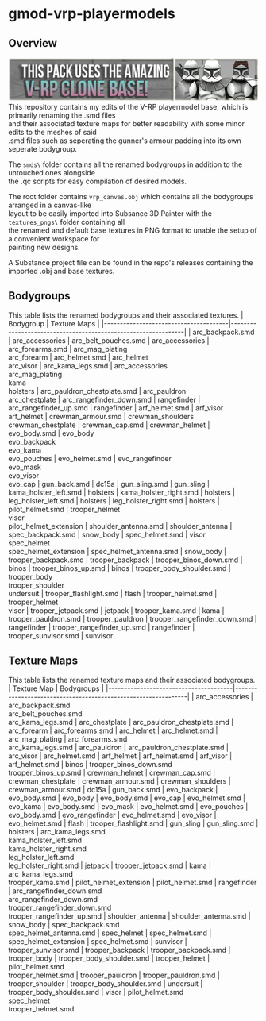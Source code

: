 # gmod-vrp-playermodels
## Overview
[![vrp banner](images/vrp_banner.png)](https://steamcommunity.com/sharedfiles/filedetails/?id=2194878789)<br>
This repository contains my edits of the V-RP playermodel base, which is primarily renaming the .smd files<br>
and their associated texture maps for better readability with some minor edits to the meshes of said<br>
.smd files such as seperating the gunner's armour padding into its own seperate bodygroup.

The ```smds\``` folder contains all the renamed bodygroups in addition to the untouched ones alongside<br>
the .qc scripts for easy compilation of desired models.

The root folder contains ```vrp_canvas.obj``` which contains all the bodygroups arranged in a canvas-like<br>
layout to be easily imported into Subsance 3D Painter with the ```textures_pngs\``` folder containing all<br>
the renamed and default base textures in PNG format to unable the setup of a convenient workspace for<br>
painting new designs.

A Substance project file can be found in the repo's releases containing the imported .obj and base textures.

## Bodygroups
This table lists the renamed bodygroups and their associated textures.
|   Bodygroup                           |   Texture Maps                                                |
|---------------------------------------|---------------------------------------------------------------|
|   arc_backpack.smd                    |   arc_accessories
|   arc_belt_pouches.smd                |   arc_accessories
|   arc_forearms.smd                    |   arc_mag_plating<br>arc_forearm
|   arc_helmet.smd                      |   arc_helmet<br>arc_visor
|   arc_kama_legs.smd                   |   arc_accessories<br>arc_mag_plating<br>kama<br>holsters
|   arc_pauldron_chestplate.smd         |   arc_pauldron<br>arc_chestplate
|   arc_rangefinder_down.smd            |   rangefinder
|   arc_rangefinder_up.smd              |   rangefinder
|   arf_helmet.smd                      |   arf_visor<br>arf_helmet
|   crewman_armour.smd                  |   crewman_shoulders<br>crewman_chestplate
|   crewman_cap.smd                     |   crewman_helmet
|   evo_body.smd                        |   evo_body<br>evo_backpack<br>evo_kama<br>evo_pouches
|   evo_helmet.smd                      |   evo_rangefinder<br>evo_mask<br>evo_visor<br>evo_cap
|   gun_back.smd                        |   dc15a
|   gun_sling.smd                       |   gun_sling
|   kama_holster_left.smd               |   holsters
|   kama_holster_right.smd              |   holsters
|   leg_holster_left.smd                |   holsters
|   leg_holster_right.smd               |   holsters
|   pilot_helmet.smd                    |   trooper_helmet<br>visor<br>pilot_helmet_extension
|   shoulder_antenna.smd                |   shoulder_antenna
|   spec_backpack.smd                   |   snow_body
|   spec_helmet.smd                     |   visor<br>spec_helmet<br>spec_helmet_extension
|   spec_helmet_antenna.smd             |   snow_body
|   trooper_backpack.smd                |   trooper_backpack
|   trooper_binos_down.smd              |   binos
|   trooper_binos_up.smd                |   binos
|   trooper_body_shoulder.smd           |   trooper_body<br>trooper_shoulder<br>undersuit
|   trooper_flashlight.smd              |   flash
|   trooper_helmet.smd                  |   trooper_helmet<br>visor
|   trooper_jetpack.smd                 |   jetpack
|   trooper_kama.smd                    |   kama
|   trooper_pauldron.smd                |   trooper_pauldron
|   trooper_rangefinder_down.smd        |   rangefinder
|   trooper_rangefinder_up.smd          |   rangefinder
|   trooper_sunvisor.smd                |   sunvisor

## Texture Maps
This table lists the renamed texture maps and their associated bodygroups.
|   Texture Map                         |   Bodygroups                                                  |
|---------------------------------------|---------------------------------------------------------------|
|   arc_accessories                     |   arc_backpack.smd<br>arc_belt_pouches.smd<br>arc_kama_legs.smd
|   arc_chestplate                      |   arc_pauldron_chestplate.smd
|   arc_forearm                         |   arc_forearms.smd
|   arc_helmet                          |   arc_helmet.smd
|   arc_mag_plating                     |   arc_forearms.smd<br>arc_kama_legs.smd
|   arc_pauldron                        |   arc_pauldron_chestplate.smd
|   arc_visor                           |   arc_helmet.smd
|   arf_helmet                          |   arf_helmet.smd
|   arf_visor                           |   arf_helmet.smd
|   binos                               |   trooper_binos_down.smd<br>trooper_binos_up.smd
|   crewman_helmet                      |   crewman_cap.smd
|   crewman_chestplate                  |   crewman_armour.smd
|   crewman_shoulders                   |   crewman_armour.smd
|   dc15a                               |   gun_back.smd
|   evo_backpack                        |   evo_body.smd
|   evo_body                            |   evo_body.smd
|   evo_cap                             |   evo_helmet.smd
|   evo_kama                            |   evo_body.smd
|   evo_mask                            |   evo_helmet.smd
|   evo_pouches                         |   evo_body.smd
|   evo_rangefinder                     |   evo_helmet.smd
|   evo_visor                           |   evo_helmet.smd
|   flash                               |   trooper_flashlight.smd
|   gun_sling                           |   gun_sling.smd
|   holsters                            |   arc_kama_legs.smd<br>kama_holster_left.smd<br>kama_holster_right.smd<br>leg_holster_left.smd<br>leg_holster_right.smd
|   jetpack                             |   trooper_jetpack.smd
|   kama                                |   arc_kama_legs.smd<br>trooper_kama.smd
|   pilot_helmet_extension              |   pilot_helmet.smd
|   rangefinder                         |   arc_rangefinder_down.smd<br>arc_rangefinder_down.smd<br>trooper_rangefinder_down.smd<br>trooper_rangefinder_up.smd
|   shoulder_antenna                    |   shoulder_antenna.smd
|   snow_body                           |   spec_backpack.smd<br>spec_helmet_antenna.smd
|   spec_helmet                         |   spec_helmet.smd
|   spec_helmet_extension               |   spec_helmet.smd
|   sunvisor                            |   trooper_sunvisor.smd
|   trooper_backpack                    |   trooper_backpack.smd
|   trooper_body                        |   trooper_body_shoulder.smd
|   trooper_helmet                      |   pilot_helmet.smd<br>trooper_helmet.smd
|   trooper_pauldron                    |   trooper_pauldron.smd
|   trooper_shoulder                    |   trooper_body_shoulder.smd
|   undersuit                           |   trooper_body_shoulder.smd
|   visor                               |   pilot_helmet.smd<br>spec_helmet<br>trooper_helmet.smd